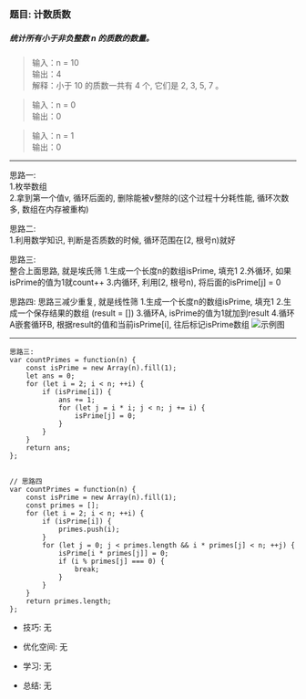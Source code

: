 
### 题目: 计数质数
##### 统计所有小于非负整数 n 的质数的数量。
>  输入：n = 10  
   输出：4  
   解释：小于 10 的质数一共有 4 个, 它们是 2, 3, 5, 7 。

> 输入：n = 0  
  输出：0  

> 输入：n = 1  
  输出：0  
      
---

思路一:   
1.枚举数组  
2.拿到第一个值v, 循环后面的, 删除能被v整除的(这个过程十分耗性能, 循环次数多, 数组在内存被重构)

思路二:  
1.利用数学知识, 判断是否质数的时候, 循环范围在[2, 根号n)就好


思路三:  
整合上面思路, 就是埃氏筛
1.生成一个长度n的数组isPrime, 填充1
2.外循环, 如果isPrime的值为1就count++
3.内循环, 利用[2, 根号n), 将后面的isPrime[j] = 0

思路四:
思路三减少重复, 就是线性筛
1.生成一个长度n的数组isPrime, 填充1
2.生成一个保存结果的数组 (result = [])
3.循环A, isPrime的值为1就加到result
4.循环A嵌套循环B, 根据result的值和当前isPrime[i], 往后标记isPrime数组
![示例图](http://120.79.201.10:9000/leetcode_pic/204_01.jpg)  

---

```
思路三:
var countPrimes = function(n) {
    const isPrime = new Array(n).fill(1);
    let ans = 0;
    for (let i = 2; i < n; ++i) {
        if (isPrime[i]) {
            ans += 1;
            for (let j = i * i; j < n; j += i) {
                isPrime[j] = 0;
            }
        }
    }
    return ans;
};


// 思路四
var countPrimes = function(n) {
    const isPrime = new Array(n).fill(1);
    const primes = [];
    for (let i = 2; i < n; ++i) {
        if (isPrime[i]) {
            primes.push(i);
        }
        for (let j = 0; j < primes.length && i * primes[j] < n; ++j) {
            isPrime[i * primes[j]] = 0;
            if (i % primes[j] === 0) {
                break;
            }
        }
    }
    return primes.length;
};
```

* 技巧: 无 

* 优化空间: 无

* 学习: 无

* 总结: 无
